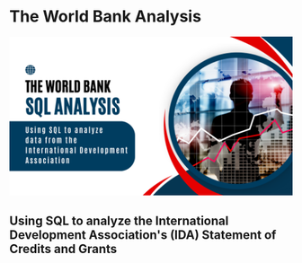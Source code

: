 # The World Bank Analysis <br>
<img src="The World Bank.png?raw=true"/> <br>
## Using SQL to analyze the International Development Association's (IDA) Statement of Credits and Grants
